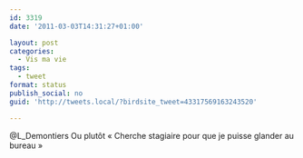```yaml
---
id: 3319
date: '2011-03-03T14:31:27+01:00'

layout: post
categories:
  - Vis ma vie
tags:
  - tweet
format: status
publish_social: no
guid: 'http://tweets.local/?birdsite_tweet=43317569163243520'

---
```


@L\_Demontiers Ou plutôt « Cherche stagiaire pour que je puisse glander au bureau »